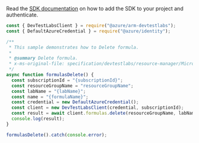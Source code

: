 Read the [SDK documentation](https://github.com/Azure/azure-sdk-for-js/blob/%40azure%2Farm-devtestlabs_4.0.1/sdk/devtestlabs/arm-devtestlabs/README.md) on how to add the SDK to your project and authenticate.

```javascript
const { DevTestLabsClient } = require("@azure/arm-devtestlabs");
const { DefaultAzureCredential } = require("@azure/identity");

/**
 * This sample demonstrates how to Delete formula.
 *
 * @summary Delete formula.
 * x-ms-original-file: specification/devtestlabs/resource-manager/Microsoft.DevTestLab/stable/2018-09-15/examples/Formulas_Delete.json
 */
async function formulasDelete() {
  const subscriptionId = "{subscriptionId}";
  const resourceGroupName = "resourceGroupName";
  const labName = "{labName}";
  const name = "{formulaName}";
  const credential = new DefaultAzureCredential();
  const client = new DevTestLabsClient(credential, subscriptionId);
  const result = await client.formulas.delete(resourceGroupName, labName, name);
  console.log(result);
}

formulasDelete().catch(console.error);
```
